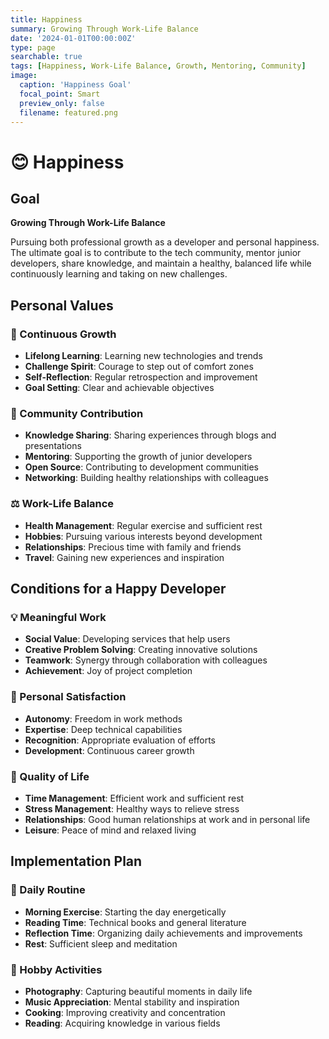 ```yaml
---
title: Happiness
summary: Growing Through Work-Life Balance
date: '2024-01-01T00:00:00Z'
type: page
searchable: true
tags: [Happiness, Work-Life Balance, Growth, Mentoring, Community]
image:
  caption: 'Happiness Goal'
  focal_point: Smart
  preview_only: false
  filename: featured.png
---
```


<div class="justify-text">

# 😊 Happiness

## Goal
**Growing Through Work-Life Balance**

Pursuing both professional growth as a developer and personal happiness. The ultimate goal is to contribute to the tech community, mentor junior developers, share knowledge, and maintain a healthy, balanced life while continuously learning and taking on new challenges.

## Personal Values

### 🌱 Continuous Growth
- **Lifelong Learning**: Learning new technologies and trends
- **Challenge Spirit**: Courage to step out of comfort zones
- **Self-Reflection**: Regular retrospection and improvement
- **Goal Setting**: Clear and achievable objectives

### 🤝 Community Contribution
- **Knowledge Sharing**: Sharing experiences through blogs and presentations
- **Mentoring**: Supporting the growth of junior developers
- **Open Source**: Contributing to development communities
- **Networking**: Building healthy relationships with colleagues

### ⚖️ Work-Life Balance
- **Health Management**: Regular exercise and sufficient rest
- **Hobbies**: Pursuing various interests beyond development
- **Relationships**: Precious time with family and friends
- **Travel**: Gaining new experiences and inspiration

## Conditions for a Happy Developer

### 💡 Meaningful Work
- **Social Value**: Developing services that help users
- **Creative Problem Solving**: Creating innovative solutions
- **Teamwork**: Synergy through collaboration with colleagues
- **Achievement**: Joy of project completion

### 🎯 Personal Satisfaction
- **Autonomy**: Freedom in work methods
- **Expertise**: Deep technical capabilities
- **Recognition**: Appropriate evaluation of efforts
- **Development**: Continuous career growth

### 🌟 Quality of Life
- **Time Management**: Efficient work and sufficient rest
- **Stress Management**: Healthy ways to relieve stress
- **Relationships**: Good human relationships at work and in personal life
- **Leisure**: Peace of mind and relaxed living

## Implementation Plan

### 📅 Daily Routine
- **Morning Exercise**: Starting the day energetically
- **Reading Time**: Technical books and general literature
- **Reflection Time**: Organizing daily achievements and improvements
- **Rest**: Sufficient sleep and meditation

### 🎨 Hobby Activities
- **Photography**: Capturing beautiful moments in daily life
- **Music Appreciation**: Mental stability and inspiration
- **Cooking**: Improving creativity and concentration
- **Reading**: Acquiring knowledge in various fields

</div>
